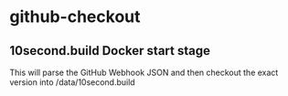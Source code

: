 # github-checkout

10second.build Docker start stage
---------------------------------

This will parse the GitHub Webhook JSON and then checkout the exact version into /data/10second.build
